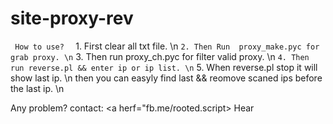 # site-proxy-rev

`  How to use?  
` 1. First clear all txt file. \n
` 2. Then Run  proxy_make.pyc for grab proxy. \n
` 3. Then run proxy_ch.pyc for filter valid proxy. \n
` 4. Then run reverse.pl && enter ip or ip list. \n
` 5. When reverse.pl stop it will show last ip. \n
 then you can easyly find last && reomove scaned ips before the last ip. \n
 
Any problem?  contact: <a herf="fb.me/rooted.script> Hear </a>    
